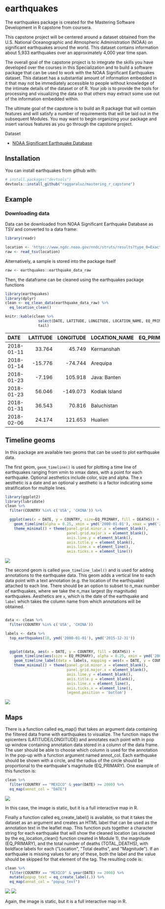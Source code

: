 
<!-- README.md is generated from README.Rmd. Please edit that file -->
earthquakes
===========

The earthquakes package is created for the Mastering Software Development in R capstone from coursera.

This capstone project will be centered around a dataset obtained from the U.S. National Oceanographic and Atmospheric Administration (NOAA) on significant earthquakes around the world. This dataset contains information about 5,933 earthquakes over an approximately 4,000 year time span.

The overall goal of the capstone project is to integrate the skills you have developed over the courses in this Specialization and to build a software package that can be used to work with the NOAA Significant Earthquakes dataset. This dataset has a substantial amount of information embedded in it that may not be immediately accessible to people without knowledge of the intimate details of the dataset or of R. Your job is to provide the tools for processing and visualizing the data so that others may extract some use out of the information embedded within.

The ultimate goal of the capstone is to build an R package that will contain features and will satisfy a number of requirements that will be laid out in the subsequent Modules. You may want to begin organizing your package and insert various features as you go through the capstone project.

Dataset

-   [NOAA Significant Earthquake Database](https://www.ngdc.noaa.gov/nndc/struts/form?t=101650&s=1&d=1)

Installation
------------

You can install earthquakes from github with:

``` r
# install.packages("devtools")
devtools::install_github("raggaraluz/mastering_r_capstone")
```

Example
-------

### Downloading data

Data can be downloaded from NOAA Significant Earthquake Database as TSV and converted to a data frame:

``` r
library(readr)

location <- 'https://www.ngdc.noaa.gov/nndc/struts/results?type_0=Exact&query_0=$ID&t=101650&s=13&d=189&dfn=signif.txt'
raw <- read_tsv(location)
```

Alternatively, a sample is stored into the package itself

``` r
raw <- earthquakes::earthquake_data_raw
```

Then, the dataframe can be cleaned using the earthquakes package functions

``` r
library(earthquakes)
library(dplyr)
clean <- eq_clean_data(earthquake_data_raw) %>%
  eq_location_clean()

knitr::kable(clean %>%
               select(DATE, LATITUDE, LONGITUDE, LOCATION_NAME, EQ_PRIMARY) %>%
               tail)
```

| DATE       |  LATITUDE|  LONGITUDE| LOCATION\_NAME |  EQ\_PRIMARY|
|:-----------|---------:|----------:|:---------------|------------:|
| 2018-01-11 |    33.764|     45.749| Kermanshah     |          5.5|
| 2018-01-14 |   -15.776|    -74.744| Arequipa       |          7.1|
| 2018-01-23 |    -7.196|    105.918| Java: Banten   |          6.0|
| 2018-01-23 |    56.046|   -149.073| Kodiak Island  |          7.9|
| 2018-01-31 |    36.543|     70.816| Baluchistan    |          6.1|
| 2018-02-06 |    24.174|    121.653| Hualien        |          6.4|

Timeline geoms
--------------

In this package are available two geoms that can be used to plot earthquake data.

The first geom, `geom_timeline()` is used for plotting a time line of earthquakes ranging from xmin to xmax dates, with a point for each earthquake. Optional aesthetics include color, size and alpha. The x aesthetic is a date and an optional y aesthetic is a factor indicating some stratification for multiple lines.

``` r
library(ggplot2)
library(lubridate)
clean %>%
  filter(COUNTRY %in% c('USA', 'CHINA')) %>%

  ggplot(aes(x = DATE, y = COUNTRY, size=EQ_PRIMARY, fill = DEATHS)) +
    geom_timeline(alpha = 0.25, xmin = ymd('2000-01-01'), xmax = ymd('2015-12-31')) +
    theme_minimal() + theme(panel.grid.minor.x = element_blank(),
                            panel.grid.major.x = element_blank(),
                            axis.line.y = element_blank(),
                            axis.title.y = element_blank(),
                            axis.line.x = element_line(),
                            axis.ticks.x = element_line())
```

![](man/figures/README-geom_timeline-1.png)

The second geom is called `geom_timeline_label()` and is used for adding annotations to the earthquake data. This geom adds a vertical line to each data point with a text annotation (e.g. the location of the earthquake) attached to each line. There should be an option to subset to n\_max number of earthquakes, where we take the n\_max largest (by magnitude) earthquakes. Aesthetics are `x`, which is the date of the earthquake and `label` which takes the column name from which annotations will be obtained.

``` r

data <- clean %>%
  filter(COUNTRY %in% c('USA', 'CHINA'))

labels <- data %>%
  top_earthquakes(10, ymd('2000-01-01'), ymd('2015-12-31'))
 

  ggplot(data, aes(x = DATE, y = COUNTRY, fill = DEATHS)) +
    geom_timeline(aes(size = EQ_PRIMARY), alpha = 0.25, xmin = ymd('2000-01-01'), xmax = ymd('2015-12-31')) +
    geom_timeline_label(data = labels, mapping = aes(x = DATE, y = COUNTRY, label = LOCATION_NAME)) +
    theme_minimal() + theme(panel.grid.minor.x = element_blank(),
                            panel.grid.major.x = element_blank(),
                            axis.line.y = element_blank(),
                            axis.title.y = element_blank(),
                            axis.line.x = element_line(),
                            axis.ticks.x = element_line(),
                            legend.position = 'bottom')
```

![](man/figures/README-unnamed-chunk-5-1.png)

Maps
----

There is a function called eq\_map() that takes an argument data containing the filtered data frame with earthquakes to visualize. The function maps the epicenters (LATITUDE/LONGITUDE) and annotates each point with in pop up window containing annotation data stored in a column of the data frame. The user should be able to choose which column is used for the annotation in the pop-up with a function argument named annot\_col. Each earthquake should be shown with a circle, and the radius of the circle should be proportional to the earthquake's magnitude (EQ\_PRIMARY). One example of this function is:

``` r
clean %>%  
  filter(COUNTRY == "MEXICO" & year(DATE) >= 2000) %>% 
  eq_map(annot_col = "DATE")
```

![](man/figures/README-leaflet-date.png)

In this case, the image is static, but it is a full interactive map in R.

Finally a function called eq\_create\_label() is available, so that it takes the dataset as an argument and creates an HTML label that can be used as the annotation text in the leaflet map. This function puts together a character string for each earthquake that will show the cleaned location (as cleaned by the eq\_location\_clean() function created in Module 1), the magnitude (EQ\_PRIMARY), and the total number of deaths (TOTAL\_DEATHS), with boldface labels for each ("Location", "Total deaths", and "Magnitude"). If an earthquake is missing values for any of these, both the label and the value should be skipped for that element of the tag. The resulting code is:

``` r
clean %>% 
  filter(COUNTRY == "MEXICO" & year(DATE) >= 2000) %>% 
  mutate(popup_text = eq_create_label(.)) %>% 
  eq_map(annot_col = "popup_text")
```

![](man/figures/README-leaflet-popup-1.png) ![](man/figures/README-leaflet-popup-2.png)

Again, the image is static, but it is a full interactive map in R.
